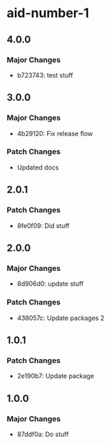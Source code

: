 # aid-number-1

## 4.0.0

### Major Changes

- b723743: test stuff

## 3.0.0

### Major Changes

- 4b29120: Fix release flow

### Patch Changes

- Updated docs

## 2.0.1

### Patch Changes

- 8fe0f09: Did stuff

## 2.0.0

### Major Changes

- 8d906d0: update stuff

### Patch Changes

- 438057c: Update packages 2

## 1.0.1

### Patch Changes

- 2e190b7: Update package

## 1.0.0

### Major Changes

- 87ddf0a: Do stuff
